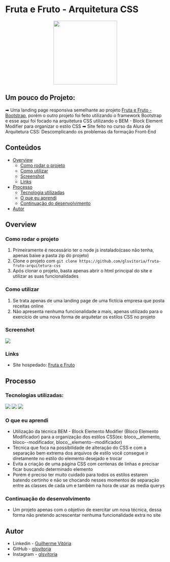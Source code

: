 # Fruta e Fruto - Arquitetura CSS
<p align="center">
  <img src="https://img.icons8.com/plasticine/2x/circled-play.png" width="200px" height="200px"/></p>
<p align="center">

## Um pouco do Projeto:

➡ Uma landing page responsiva semelhante ao projeto [Fruta e Fruto - Bootstrap](https://github.com/glsvitoria/frutas-frutos-bootstrap), porém o outro projeto foi feito utilizando o framework Bootstrap e esse aqui foi focado na arquitetura CSS utilizando o BEM - Block Element Modifier para organizar o estilo CSS
➡ Site feito no curso da Alura de Arquitetura CSS: Descomplicando os problemas da formação Front-End

## Conteúdos

- [Overview](#overview)
  - [Como rodar o projeto](#como-rodar-o-projeto)
  - [Como utilizar](#como-utilizar-o-projeto)
  - [Screenshot](#screenshot)
  - [Links](#links)
- [Processo](#processo)
  - [Tecnologia utilizadas](#tecnologias-utilizadas)
  - [O que eu aprendi](#oque-eu-aprendi)
  - [Continuação do desenvolvimento](#continuacao-do-desenvolvimento)
- [Autor](#autor)

## Overview

### Como rodar o projeto

 1. Primeiramente é necessário ter o node js instalado(caso não tenha, apenas baixe a pasta zip do projeto) 
 2. Clone o projeto com `git clone https://github.com/glsvitoria/fruta-fruto-arquitetura-css`
 3. Após clonar o projeto, basta apenas abrir o html principal do site e utilizar as suas funcionalidades

### Como utilizar

 1. Se trata apenas de uma landing page de uma fictícia empresa que posta receitas online
 2. Não apresenta nenhuma funcionalidade a mais, apenas utilizado para o exercício de uma nova forma de arquitetar os estilos CSS no projeto

### Screenshot
![](./public/images/Screenshot.PNG)
### Links
- Site hospedado: [Fruta e Fruto](link)

## Processo

### Tecnologias utilizadas:

[<img src="https://img.shields.io/static/v1?label=&message=HTML&color=orange&style=for-the-badge&logo=HTML5&logoColor=white" />](https://github.com/glsvitoria)
[<img src="https://img.shields.io/static/v1?label=&message=CSS&color=blue&style=for-the-badge&logo=CSS3&logoColor=white" />](https://github.com/glsvitoria)
[<img src="https://img.shields.io/static/v1?label=&message=JS&color=yellowgreen&style=for-the-badge&logo=JavaScript&logoColor=white" />](https://github.com/glsvitoria)

### O que eu aprendi
 - Utilização da técnica BEM - Block Elemento Modifier (Bloco Elemento Modificador) para a organização dos estilos CSS(ex: bloco__elemento, bloco--modificador, bloco__elemento--modificador)
 - Técnica que foca na possibilidade de alteração do CSS e com a separação bem extrema dos arquivos de estilo você consegue ir diretamente no estilo do elemento desejado e trocar
 - Evita a criação de uma página CSS com centenas de linhas e precisar ficar buscando determinado elemento
 - Porém é preciso ter muito cuidado para todos os estilos estarem batendo certinho e não se chocando nesses momentos de separação entre as classes de cada um e também na hora de usar as media querys

### Continuação do desenvolvimento
 - Um projeto apenas com o objetivo de exercitar um nova técnica, dessa forma não pretendo acrescentar nenhuma funcionalidade extra no site

## Autor
- Linkedin - [Guilherme Vitória](https://www.linkedin.com/in/glsvitoria/)
- GitHub - [glsvitoria](https://github.com/glsvitoria)
- Instagram - [glsvitoria](https://www.instagram.com/glsvitoria/)
